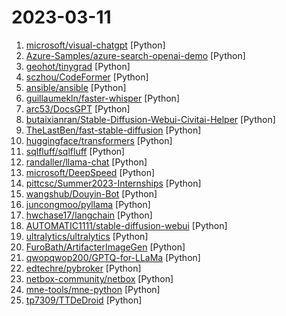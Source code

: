 # 2023-03-11

1. [microsoft/visual-chatgpt](https://github.com/microsoft/visual-chatgpt "VisualChatGPT") [Python]
2. [Azure-Samples/azure-search-openai-demo](https://github.com/Azure-Samples/azure-search-openai-demo "Demonstration of how to leverage Azure OpenAI and Cognitive Search to enable Information Search and Discovery over organizational content") [Python]
3. [geohot/tinygrad](https://github.com/geohot/tinygrad "You like pytorch? You like micrograd? You love tinygrad! ❤️") [Python]
4. [sczhou/CodeFormer](https://github.com/sczhou/CodeFormer "[NeurIPS 2022] Towards Robust Blind Face Restoration with Codebook Lookup Transformer") [Python]
5. [ansible/ansible](https://github.com/ansible/ansible "Ansible is a radically simple IT automation platform that makes your applications and systems easier to deploy and maintain. Automate everything from code deployment to network configuration to cloud management, in a language that approaches plain English, using SSH, with no agents to install on remote systems. https://docs.ansible.com.") [Python]
6. [guillaumekln/faster-whisper](https://github.com/guillaumekln/faster-whisper "Faster Whisper transcription with CTranslate2") [Python]
7. [arc53/DocsGPT](https://github.com/arc53/DocsGPT "GPT-powered chat for documentation search & assistance.") [Python]
8. [butaixianran/Stable-Diffusion-Webui-Civitai-Helper](https://github.com/butaixianran/Stable-Diffusion-Webui-Civitai-Helper "Stable Diffusion Webui Extension for Civitai, to manage your model much more easily.") [Python]
9. [TheLastBen/fast-stable-diffusion](https://github.com/TheLastBen/fast-stable-diffusion "fast-stable-diffusion + DreamBooth") [Python]
10. [huggingface/transformers](https://github.com/huggingface/transformers "🤗 Transformers: State-of-the-art Machine Learning for Pytorch, TensorFlow, and JAX.") [Python]
11. [sqlfluff/sqlfluff](https://github.com/sqlfluff/sqlfluff "A modular SQL linter and auto-formatter with support for multiple dialects and templated code.") [Python]
12. [randaller/llama-chat](https://github.com/randaller/llama-chat "Chat with Meta's LLaMA models at home made easy") [Python]
13. [microsoft/DeepSpeed](https://github.com/microsoft/DeepSpeed "DeepSpeed is a deep learning optimization library that makes distributed training and inference easy, efficient, and effective.") [Python]
14. [pittcsc/Summer2023-Internships](https://github.com/pittcsc/Summer2023-Internships "Collection of Summer 2023 tech internships!") [Python]
15. [wangshub/Douyin-Bot](https://github.com/wangshub/Douyin-Bot "😍 Python 抖音机器人，论如何在抖音上找到漂亮小姐姐？") [Python]
16. [juncongmoo/pyllama](https://github.com/juncongmoo/pyllama "LLaMA: Open and Efficient Foundation Language Models") [Python]
17. [hwchase17/langchain](https://github.com/hwchase17/langchain "⚡ Building applications with LLMs through composability ⚡") [Python]
18. [AUTOMATIC1111/stable-diffusion-webui](https://github.com/AUTOMATIC1111/stable-diffusion-webui "Stable Diffusion web UI") [Python]
19. [ultralytics/ultralytics](https://github.com/ultralytics/ultralytics "NEW - YOLOv8 🚀 in PyTorch > ONNX > CoreML > TFLite") [Python]
20. [FuroBath/ArtifacterImageGen](https://github.com/FuroBath/ArtifacterImageGen "") [Python]
21. [qwopqwop200/GPTQ-for-LLaMa](https://github.com/qwopqwop200/GPTQ-for-LLaMa "4 bits quantization of LLaMa using GPTQ") [Python]
22. [edtechre/pybroker](https://github.com/edtechre/pybroker "Algorithmic Trading in Python with Machine Learning") [Python]
23. [netbox-community/netbox](https://github.com/netbox-community/netbox "The premiere source of truth powering network automation. Open source under Apache 2. Public demo: https://demo.netbox.dev") [Python]
24. [mne-tools/mne-python](https://github.com/mne-tools/mne-python "MNE: Magnetoencephalography (MEG) and Electroencephalography (EEG) in Python") [Python]
25. [tp7309/TTDeDroid](https://github.com/tp7309/TTDeDroid "一键反编译工具(不需要手动安装Python) One key for quickly decompile apk/aar/dex/jar, support by jadx/dex2jar/enjarify.") [Python]
